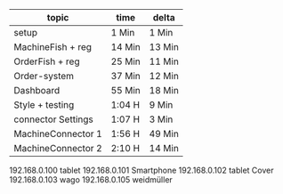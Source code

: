 | topic              | time   | delta  |
| ------------------ | ------ | ------ |
| setup              | 1 Min  | 1 Min  |
| MachineFish + reg  | 14 Min | 13 Min |
| OrderFish + reg     | 25 Min | 11 Min |
| Order-system       | 37 Min | 12 Min |
| Dashboard          | 55 Min | 18 Min |
| Style + testing    | 1:04 H | 9 Min  |
| connector Settings | 1:07 H | 3 Min  |
| MachineConnector 1 | 1:56 H | 49 Min |
| MachineConnector 2 | 2:10 H | 14 Min |

192.168.0.100 tablet
192.168.0.101 Smartphone
192.168.0.102 tablet Cover
192.168.0.103 wago
192.168.0.105 weidmüller
